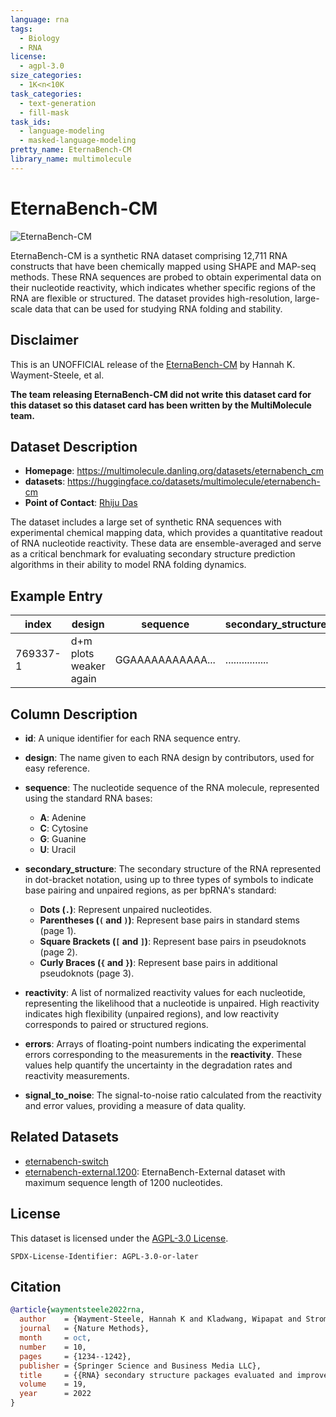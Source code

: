 ```yaml
---
language: rna
tags:
  - Biology
  - RNA
license:
  - agpl-3.0
size_categories:
  - 1K<n<10K
task_categories:
  - text-generation
  - fill-mask
task_ids:
  - language-modeling
  - masked-language-modeling
pretty_name: EternaBench-CM
library_name: multimolecule
---
```


# EternaBench-CM

![EternaBench-CM](https://eternagame.org/sites/default/files/thumb_eternabench_paper.png)

EternaBench-CM is a synthetic RNA dataset comprising 12,711 RNA constructs that have been chemically mapped using SHAPE and MAP-seq methods.
These RNA sequences are probed to obtain experimental data on their nucleotide reactivity, which indicates whether specific regions of the RNA are flexible or structured.
The dataset provides high-resolution, large-scale data that can be used for studying RNA folding and stability.

## Disclaimer

This is an UNOFFICIAL release of the [EternaBench-CM](https://github.com/eternagame/EternaBench) by Hannah K. Wayment-Steele, et al.

**The team releasing EternaBench-CM did not write this dataset card for this dataset so this dataset card has been written by the MultiMolecule team.**

## Dataset Description

- **Homepage**: https://multimolecule.danling.org/datasets/eternabench_cm
- **datasets**: https://huggingface.co/datasets/multimolecule/eternabench-cm
- **Point of Contact**: [Rhiju Das](https://biochemistry.stanford.edu/people/rhiju-das/)

The dataset includes a large set of synthetic RNA sequences with experimental chemical mapping data, which provides a quantitative readout of RNA nucleotide reactivity. These data are ensemble-averaged and serve as a critical benchmark for evaluating secondary structure prediction algorithms in their ability to model RNA folding dynamics.

## Example Entry

| index    | design                 | sequence         | secondary_structure | reactivity                 | errors                      | signal_to_noise |
| -------- | ---------------------- | ---------------- | ------------------- | -------------------------- | --------------------------- | --------------- |
| 769337-1 | d+m plots weaker again | GGAAAAAAAAAAA... | ................    | [0.642,1.4853,0.1629, ...] | [0.3181,0.4221,0.1823, ...] | 3.227           |

## Column Description

- **id**:
    A unique identifier for each RNA sequence entry.

- **design**:
    The name given to each RNA design by contributors, used for easy reference.

- **sequence**:
    The nucleotide sequence of the RNA molecule, represented using the standard RNA bases:

    - **A**: Adenine
    - **C**: Cytosine
    - **G**: Guanine
    - **U**: Uracil

- **secondary_structure**:
    The secondary structure of the RNA represented in dot-bracket notation, using up to three types of symbols to indicate base pairing and unpaired regions, as per bpRNA's standard:

    - **Dots (`.`)**: Represent unpaired nucleotides.
    - **Parentheses (`(` and `)`)**: Represent base pairs in standard stems (page 1).
    - **Square Brackets (`[` and `]`)**: Represent base pairs in pseudoknots (page 2).
    - **Curly Braces (`{` and `}`)**: Represent base pairs in additional pseudoknots (page 3).

- **reactivity**:
    A list of normalized reactivity values for each nucleotide, representing the likelihood that a nucleotide is unpaired.
    High reactivity indicates high flexibility (unpaired regions), and low reactivity corresponds to paired or structured regions.

- **errors**:
    Arrays of floating-point numbers indicating the experimental errors corresponding to the measurements in the **reactivity**.
    These values help quantify the uncertainty in the degradation rates and reactivity measurements.

- **signal_to_noise**:
    The signal-to-noise ratio calculated from the reactivity and error values, providing a measure of data quality.

## Related Datasets

- [eternabench-switch](https://huggingface.co/datasets/multimolecule/eternabench-switch)
- [eternabench-external.1200](https://huggingface.co/datasets/multimolecule/eternabench-external.1200): EternaBench-External dataset with maximum sequence length of 1200 nucleotides.

## License

This dataset is licensed under the [AGPL-3.0 License](https://www.gnu.org/licenses/agpl-3.0.html).

```spdx
SPDX-License-Identifier: AGPL-3.0-or-later
```

## Citation

```bibtex
@article{waymentsteele2022rna,
  author    = {Wayment-Steele, Hannah K and Kladwang, Wipapat and Strom, Alexandra I and Lee, Jeehyung and Treuille, Adrien and Becka, Alex and {Eterna Participants} and Das, Rhiju},
  journal   = {Nature Methods},
  month     = oct,
  number    = 10,
  pages     = {1234--1242},
  publisher = {Springer Science and Business Media LLC},
  title     = {{RNA} secondary structure packages evaluated and improved by high-throughput experiments},
  volume    = 19,
  year      = 2022
}
```
